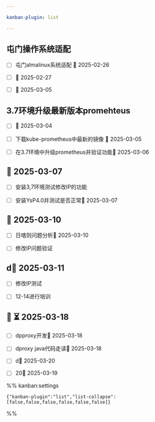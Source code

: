 ```yaml
---

kanban-plugin: list

---
```


## 屯门操作系统适配

- [ ] 屯门almalinux系统适配 📅 2025-02-26
- [ ] 📅 2025-02-27
- [ ] 📅 2025-03-05


## 3.7环境升级最新版本promehteus

- [ ] 📅 2025-03-04
- [ ] 下载kube-prometheus中最新的镜像 📅 2025-03-05
- [ ] 在3.7环境中升级prometheus并验证功能📅 2025-03-06


## 📅 2025-03-07

- [ ] 安装3,7环境测试修改IP的功能
- [ ] 安装YsP4.0并测试是否正常📅 2025-03-07


## 📅 2025-03-10

- [ ] 日喀则问题分析📅 2025-03-10
- [ ] 修改IP问题验证


## d📅 2025-03-11

- [ ] 修改IP测试
- [ ] 12-14进行培训


## 📅 ⏳ 2025-03-18

- [ ] dpproxy开发📅 2025-03-18
- [ ] dproxy java代码走读📅 2025-03-18
- [ ] d📅 2025-03-20
- [ ] 20📅 2025-03-19




%% kanban:settings
```
{"kanban-plugin":"list","list-collapse":[false,false,false,false,false,false]}
```
%%